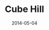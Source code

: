 ---
slug: "/personalProjects/cubehill"
date: "2014-05-04"
title: "Cube Hill"
featuredImage: "/images/kinect.png"
tags: ["Unity", "Android", "Game"]
text: "Android game with random level generator"
link: [https://play.google.com/store/apps/details?id=com.Andi.CubeHill&hl=fi&gl=US, Google Play]
---